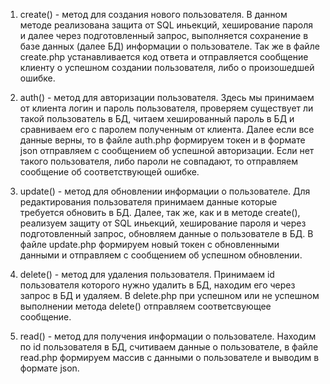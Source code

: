 1. create() - метод для создания нового пользователя.
В данном методе реализована защита от SQL иньекций, хеширование пароля и далее через подготовленный запрос, выполняется сохранение в базе данных (далее БД) информации о пользователе. Так же в файле create.php устанавливается код ответа и отправляется сообщение клиенту о успешном создании пользователя, либо о произошедшей ошибке.

2. auth() - метод для авторизации пользователя.
Здесь мы принимаем от клиента логин и пароль пользователя, проверяем существует ли такой пользователь в БД, читаем хешированный пароль в БД и сравниваем его с паролем полученным от клиента. Далее если все данные верны, то в файле auth.php формируем токен и в формате json отправляем с сообщением об успешной авторизации. Если нет такого пользователя, либо пароли не совпадают, то отправляем сообщение об соответствующей ошибке.

3. update() - метод для обновлении информации о пользователе.
Для редактирования пользователя принимаем данные которые требуется обновить в БД. Далее, так же, как и в методе create(), реализуем защиту от SQL иньекций, хеширование пароля и через подготовленный запрос, обновляем данные о пользователе в БД. В файле update.php формируем новый токен с обновленными данными и отправляем с сообщением об успешном обновлении.

4. delete() - метод для удаления пользователя.
Принимаем id пользователя которого нужно удалить в БД, находим его через запрос в БД и удаляем. В delete.php при успешном или не успешном выполнении метода delete() отправляем соответсвующее сообщение.

5. read() - метод для получения информации о пользователе.
Находим по id пользователя в БД, считиваем данные о пользователе, в файле read.php формируем массив с данными о пользователе и выводим в формате json. 
